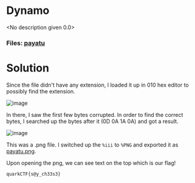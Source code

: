 Dynamo
=

<No description given 0.0>

### Files: [payatu](./payatu)

Solution
=

Since the file didn't have any extension, I loaded it up in 010 hex editor to possibly find the extension.

![image](https://github.com/Apzyte-Gamer/hack-Envision-2024/assets/71684682/6c5242fd-c8e1-4f61-bf07-70746ec7b069)

In there, I saw the first few bytes corrupted. In order to find the correct bytes, I searched up the bytes after it (0D 0A 1A 0A) and got a result.

![image](https://github.com/Apzyte-Gamer/hack-Envision-2024/assets/71684682/4c409533-d6b4-48f1-bbb4-28df3df28ac2)

This was a .png file. I switched up the `%iii` to `%PNG` and exported it as [payatu.png](./payatu.png).

Upon opening the png, we can see text on the top which is our flag!

`quarkCTF{s@y_ch33s3}`
